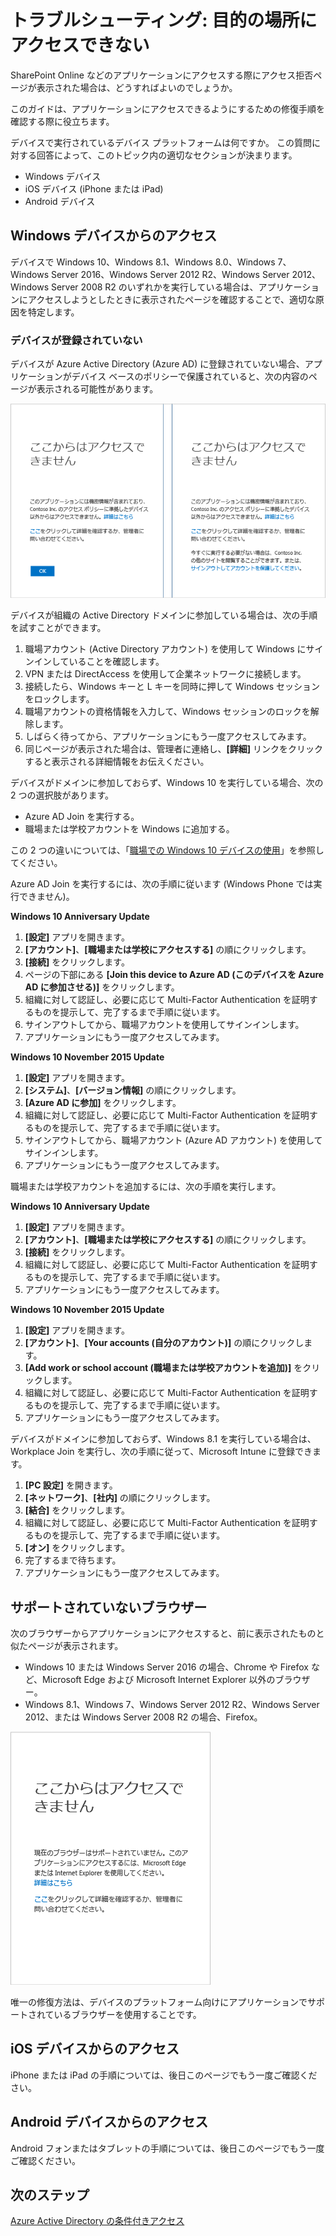 <properties
	pageTitle="トラブルシューティング: 目的の場所にアクセスできない | Microsoft Azure"
	description="このトピックは、アプリケーションにアクセスできるようにするための修復手順を確認する際に役立ちます。"
	services="active-directory"
	keywords="デバイス ベースの条件付きアクセス, デバイス登録, デバイス登録の有効化, デバイス登録と MDM"
	documentationCenter=""
	authors="markusvi"
	manager="femila"
	editor=""/>

<tags
	ms.service="active-directory"
	ms.workload="identity"
	ms.tgt_pltfrm="na"
	ms.devlang="na"
	ms.topic="get-started-article"
	ms.date="08/23/2016"
	ms.author="markvi"/>


# トラブルシューティング: 目的の場所にアクセスできない

SharePoint Online などのアプリケーションにアクセスする際にアクセス拒否ページが表示された場合は、どうすればよいのでしょうか。

このガイドは、アプリケーションにアクセスできるようにするための修復手順を確認する際に役立ちます。



デバイスで実行されているデバイス プラットフォームは何ですか。 この質問に対する回答によって、このトピック内の適切なセクションが決まります。


-	Windows デバイス
-	iOS デバイス (iPhone または iPad)
-	Android デバイス

## Windows デバイスからのアクセス

デバイスで Windows 10、Windows 8.1、Windows 8.0、Windows 7、Windows Server 2016、Windows Server 2012 R2、Windows Server 2012、Windows Server 2008 R2 のいずれかを実行している場合は、アプリケーションにアクセスしようとしたときに表示されたページを確認することで、適切な原因を特定します。

### デバイスが登録されていない

デバイスが Azure Active Directory (Azure AD) に登録されていない場合、アプリケーションがデバイス ベースのポリシーで保護されていると、次の内容のページが表示される可能性があります。

!["You can't get there from here" messages for unregistered devices](./media/active-directory-conditional-access-device-remediation/01.png "シナリオ")



デバイスが組織の Active Directory ドメインに参加している場合は、次の手順を試すことができます。

1.	職場アカウント (Active Directory アカウント) を使用して Windows にサインインしていることを確認します。
2.	VPN または DirectAccess を使用して企業ネットワークに接続します。
3.	接続したら、Windows キーと L キーを同時に押して Windows セッションをロックします。
4.	職場アカウントの資格情報を入力して、Windows セッションのロックを解除します。
5.	しばらく待ってから、アプリケーションにもう一度アクセスしてみます。
6.	同じページが表示された場合は、管理者に連絡し、**[詳細]** リンクをクリックすると表示される詳細情報をお伝えください。

デバイスがドメインに参加しておらず、Windows 10 を実行している場合、次の 2 つの選択肢があります。

- Azure AD Join を実行する。
- 職場または学校アカウントを Windows に追加する。

この 2 つの違いについては、「[職場での Windows 10 デバイスの使用](active-directory-azureadjoin-windows10-devices.md)」を参照してください。

Azure AD Join を実行するには、次の手順に従います (Windows Phone では実行できません)。

**Windows 10 Anniversary Update**

1.	**[設定]** アプリを開きます。
2.	**[アカウント]**、**[職場または学校にアクセスする]** の順にクリックします。
3.	**[接続]** をクリックします。
4.	ページの下部にある **[Join this device to Azure AD (このデバイスを Azure AD に参加させる)]** をクリックします。
5.	組織に対して認証し、必要に応じて Multi-Factor Authentication を証明するものを提示して、完了するまで手順に従います。
6.	サインアウトしてから、職場アカウントを使用してサインインします。
7.	アプリケーションにもう一度アクセスしてみます。




**Windows 10 November 2015 Update**


1.	**[設定]** アプリを開きます。
2.	**[システム]**、**[バージョン情報]** の順にクリックします。
3.	**[Azure AD に参加]** をクリックします。
4.	組織に対して認証し、必要に応じて Multi-Factor Authentication を証明するものを提示して、完了するまで手順に従います。
5.	サインアウトしてから、職場アカウント (Azure AD アカウント) を使用してサインインします。
6.	アプリケーションにもう一度アクセスしてみます。

職場または学校アカウントを追加するには、次の手順を実行します。

**Windows 10 Anniversary Update**

1.	**[設定]** アプリを開きます。
2.	**[アカウント]**、**[職場または学校にアクセスする]** の順にクリックします。
3.	**[接続]** をクリックします。
4.	組織に対して認証し、必要に応じて Multi-Factor Authentication を証明するものを提示して、完了するまで手順に従います。
5.	アプリケーションにもう一度アクセスしてみます。


**Windows 10 November 2015 Update**

1.	**[設定]** アプリを開きます。
2.	**[アカウント]**、**[Your accounts (自分のアカウント)]** の順にクリックします。
3.	**[Add work or school account (職場または学校アカウントを追加)]** をクリックします。
4.	組織に対して認証し、必要に応じて Multi-Factor Authentication を証明するものを提示して、完了するまで手順に従います。
5.	アプリケーションにもう一度アクセスしてみます。

デバイスがドメインに参加しておらず、Windows 8.1 を実行している場合は、Workplace Join を実行し、次の手順に従って、Microsoft Intune に登録できます。

1.	**[PC 設定]** を開きます。
2.	**[ネットワーク]**、**[社内]** の順にクリックします。
3.	**[結合]** をクリックします。
4.	組織に対して認証し、必要に応じて Multi-Factor Authentication を証明するものを提示して、完了するまで手順に従います。
5.	**[オン]** をクリックします。
6.	完了するまで待ちます。
7.	アプリケーションにもう一度アクセスしてみます。


## サポートされていないブラウザー

次のブラウザーからアプリケーションにアクセスすると、前に表示されたものと似たページが表示されます。

- Windows 10 または Windows Server 2016 の場合、Chrome や Firefox など、Microsoft Edge および Microsoft Internet Explorer 以外のブラウザー。
- Windows 8.1、Windows 7、Windows Server 2012 R2、Windows Server 2012、または Windows Server 2008 R2 の場合、Firefox。

!["You can't get there from here" message for unsupported browsers](./media/active-directory-conditional-access-device-remediation/02.png "シナリオ")


唯一の修復方法は、デバイスのプラットフォーム向けにアプリケーションでサポートされているブラウザーを使用することです。

## iOS デバイスからのアクセス
iPhone または iPad の手順については、後日このページでもう一度ご確認ください。

## Android デバイスからのアクセス
Android フォンまたはタブレットの手順については、後日このページでもう一度ご確認ください。

## 次のステップ

[Azure Active Directory の条件付きアクセス](active-directory-conditional-access.md)

<!-------HONumber=AcomDC_0831_2016-->